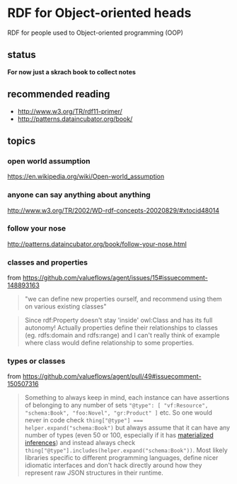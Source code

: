 # RDF for Object-oriented heads
RDF for people used to Object-oriented programming (OOP)

## status

**For now just a skrach book to collect notes**

## recommended reading

* http://www.w3.org/TR/rdf11-primer/
* http://patterns.dataincubator.org/book/

## topics

### open world assumption

https://en.wikipedia.org/wiki/Open-world_assumption

### anyone can say anything about anything

http://www.w3.org/TR/2002/WD-rdf-concepts-20020829/#xtocid48014

### follow your nose

http://patterns.dataincubator.org/book/follow-your-nose.html

### classes and properties

from https://github.com/valueflows/agent/issues/15#issuecomment-148893163

> "we can define new properties ourself, and recommend using them on various existing classes"

> Since rdf:Property doesn't stay 'inside' owl:Class and has its full autonomy! Actually properties define their relationships to classes (eg. rdfs:domain and rdfs:range) and I can't really think of example where class would define relationship to some properties.


### types or classes 

from https://github.com/valueflows/agent/pull/49#issuecomment-150507316

> Something to always keep in mind, each instance can have assertions of belonging to any number of sets `"@type": [ "vf:Resource", "schema:Book", "foo:Novel", "gr:Product" ]` etc.
So one would never in code check `thing["@type"] === helper.expand("schema:Book")` but always assume that it can have any number of types (even 50 or 100, especially if it has [materialized inferences](http://patterns.dataincubator.org/book/materialize-inferences.html)) and instead always check `thing["@type"].includes(helper.expand("schema:Book"))`. Most likely libraries specific to different programming languages, define nicer idiomatic interfaces and don't hack directly around how they represent raw JSON structures in their runtime.
